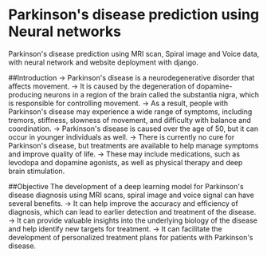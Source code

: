 # Parkinson's disease prediction using Neural networks
 Parkinson's disease prediction using MRI scan, Spiral image and Voice data, with neural network and website deployment with django.

##Introduction
-> Parkinson's disease is a neurodegenerative disorder that affects movement.
-> It is caused by the degeneration of dopamine-producing neurons in a region of the brain called the substantia nigra, which is responsible for controlling movement.
-> As a result, people with Parkinson's disease may experience a wide range of symptoms, including tremors, stiffness, slowness of movement, and difficulty with balance and coordination.
-> Parkinson's disease is caused over the age of 50, but it can occur in younger individuals as well.
-> There is currently no cure for Parkinson's disease, but treatments are available to help manage symptoms and improve quality of life.
-> These may include medications, such as levodopa and dopamine agonists, as well as physical therapy and deep brain stimulation.

##Objective
The development of a deep learning model for Parkinson's disease diagnosis using MRI scans, spiral image and voice signal can have several benefits.
-> It can help improve the accuracy and efficiency of diagnosis, which can lead to earlier detection and treatment of the disease.
-> It can provide valuable insights into the underlying biology of the disease and help identify new targets for treatment.
-> It can facilitate the development of personalized treatment plans for patients with Parkinson's disease.

